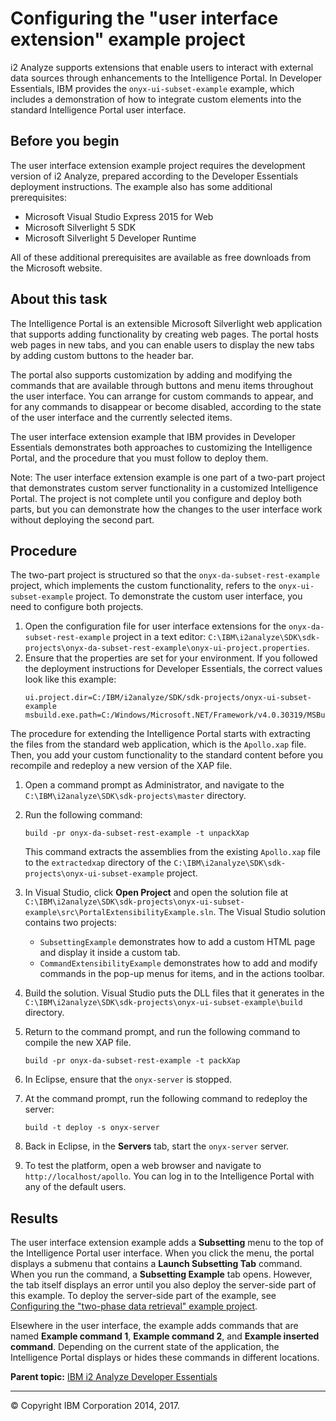 Configuring the "user interface extension" example project
==========================================================

i2 Analyze supports extensions that enable users to interact with external data sources through enhancements to the Intelligence Portal. In Developer Essentials, IBM provides the `onyx-ui-subset-example` example, which includes a demonstration of how to integrate custom elements into the standard Intelligence Portal user interface.

Before you begin
----------------

The user interface extension example project requires the development version of i2 Analyze, prepared according to the Developer Essentials deployment instructions. The example also has some additional prerequisites:
-   Microsoft Visual Studio Express 2015 for Web
-   Microsoft Silverlight 5 SDK
-   Microsoft Silverlight 5 Developer Runtime

All of these additional prerequisites are available as free downloads from the Microsoft website.

About this task
---------------

The Intelligence Portal is an extensible Microsoft Silverlight web application that supports adding functionality by creating web pages. The portal hosts web pages in new tabs, and you can enable users to display the new tabs by adding custom buttons to the header bar.

The portal also supports customization by adding and modifying the commands that are available through buttons and menu items throughout the user interface. You can arrange for custom commands to appear, and for any commands to disappear or become disabled, according to the state of the user interface and the currently selected items.

The user interface extension example that IBM provides in Developer Essentials demonstrates both approaches to customizing the Intelligence Portal, and the procedure that you must follow to deploy them.

Note: The user interface extension example is one part of a two-part project that demonstrates custom server functionality in a customized Intelligence Portal. The project is not complete until you configure and deploy both parts, but you can demonstrate how the changes to the user interface work without deploying the second part.

Procedure
---------

The two-part project is structured so that the `onyx-da-subset-rest-example` project, which implements the custom functionality, refers to the `onyx-ui-subset-example` project. To demonstrate the custom user interface, you need to configure both projects.

1.  Open the configuration file for user interface extensions for the `onyx-da-subset-rest-example` project in a text editor: `C:\IBM\i2analyze\SDK\sdk-projects\onyx-da-subset-rest-example\onyx-ui-project.properties`.
2.  Ensure that the properties are set for your environment. If you followed the deployment instructions for Developer Essentials, the correct values look like this example:
    ``` pre
    ui.project.dir=C:/IBM/i2analyze/SDK/sdk-projects/onyx-ui-subset-example
    msbuild.exe.path=C:/Windows/Microsoft.NET/Framework/v4.0.30319/MSBuild.exe
    ```

The procedure for extending the Intelligence Portal starts with extracting the files from the standard web application, which is the `Apollo.xap` file. Then, you add your custom functionality to the standard content before you recompile and redeploy a new version of the XAP file.

1.  Open a command prompt as Administrator, and navigate to the `C:\IBM\i2analyze\SDK\sdk-projects\master` directory.
2.  Run the following command:
    ``` pre
    build -pr onyx-da-subset-rest-example -t unpackXap
    ```

    This command extracts the assemblies from the existing `Apollo.xap` file to the `extractedxap` directory of the `C:\IBM\i2analyze\SDK\sdk-projects\onyx-ui-subset-example` project.

3.  In Visual Studio, click **Open Project** and open the solution file at `C:\IBM\i2analyze\SDK\sdk-projects\onyx-ui-subset-example\src\PortalExtensibilityExample.sln`.
    The Visual Studio solution contains two projects:
    -   `SubsettingExample` demonstrates how to add a custom HTML page and display it inside a custom tab.
    -   `CommandExtensibilityExample` demonstrates how to add and modify commands in the pop-up menus for items, and in the actions toolbar.

4.  Build the solution.
    Visual Studio puts the DLL files that it generates in the `C:\IBM\i2analyze\SDK\sdk-projects\onyx-ui-subset-example\build` directory.

5.  Return to the command prompt, and run the following command to compile the new XAP file.
    ``` pre
    build -pr onyx-da-subset-rest-example -t packXap
    ```

6.  In Eclipse, ensure that the `onyx-server` is stopped.
7.  At the command prompt, run the following command to redeploy the server:
    ``` pre
    build -t deploy -s onyx-server
    ```

8.  Back in Eclipse, in the **Servers** tab, start the `onyx-server` server.
9.  To test the platform, open a web browser and navigate to `http://localhost/apollo`. You can log in to the Intelligence Portal with any of the default users.

Results
-------

The user interface extension example adds a **Subsetting** menu to the top of the Intelligence Portal user interface. When you click the menu, the portal displays a submenu that contains a **Launch Subsetting Tab** command. When you run the command, a **Subsetting Example** tab opens. However, the tab itself displays an error until you also deploy the server-side part of this example. To deploy the server-side part of the example, see <a href="https://github.com/IBM-i2/Analyze/blob/master/documentation/developer_essentials_example_rest.md" class="xref" title="(Opens in a new tab or window)">Configuring the &quot;two-phase data retrieval&quot; example project</a>.

Elsewhere in the user interface, the example adds commands that are named **Example command 1**, **Example command 2**, and **Example inserted command**. Depending on the current state of the application, the Intelligence Portal displays or hides these commands in different locations.

**Parent topic:** <a href="developer_essentials_welcome.md" class="link" title="IBM i2 Analyze Developer Essentials contains tools, libraries, and examples that enable development and deployment of custom extensions to i2 Analyze.">IBM i2 Analyze Developer Essentials</a>

------------------------------------------------------------------------

© Copyright IBM Corporation 2014, 2017.


